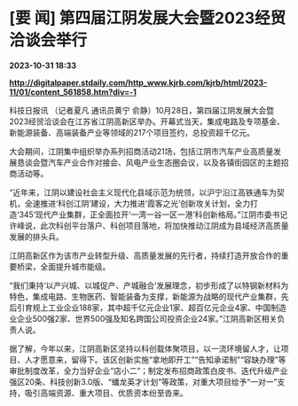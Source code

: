 # [要 闻] 第四届江阴发展大会暨2023经贸洽谈会举行

**2023-10-31 18:33**

**http://digitalpaper.stdaily.com/http_www.kjrb.com/kjrb/html/2023-11/01/content_561858.htm?div=-1**

 科技日报讯 （记者夏凡 通讯员黄宁 俞静）10月28日，第四届江阴发展大会暨2023经贸洽谈会在江苏省江阴高新区举办。开幕式当天，集成电路及专项基金、新能源装备、高端装备产业等领域的217个项目签约，总投资超千亿元。

 大会期间，江阴集中组织举办系列招商活动21场，包括江阴市汽车产业高质量发展恳谈会暨汽车产业合作对接会、风电产业生态圈会议，以及各镇街园区的主题招商活动等。

 “近年来，江阴以建设社会主义现代化县域示范为统领，以沪宁沿江高铁通车为契机，全速推进‘科创江阴’建设，大力推进‘霞客之光’创新攻关计划，全力打造‘345’现代产业集群，正全面拉开‘一湾一谷一区一港’科创新格局。”江阴市委书记许峰说，此次科创平台落户、科创项目落地，将加快推动江阴成为县域经济高质量发展的排头兵。

 江阴高新区作为该市产业转型升级、高质量发展的先行者，持续打造开放合作的重要桥梁，全面提升城市能级。

 “我们秉持‘以产兴城、以城促产、产城融合’发展理念，初步形成了以特钢新材料为特色，集成电路、生物医药、智能装备为支撑，新能源为战略的现代产业集群，先后引育规上工业企业188家，其中超千亿元企业1家、超百亿元企业4家、中国制造业企业500强2家、世界500强及知名跨国公司投资企业24家。”江阴高新区相关负责人说。

 据了解，今年以来，江阴高新区坚持以科创载体聚项目，以一流环境留人才，让项目、人才愿意来，留得下。该区创新实施“拿地即开工”“告知承诺制”“容缺办理”等审批制度改革，全力当好企业“店小二”；制定发布招商政策白皮书、迭代升级产业强区20条、科技创新3.0版、“蟠龙英才计划”等政策，对重大项目给予“一对一”支持，吸引高端资源、重大项目、优质资本纷至沓来。